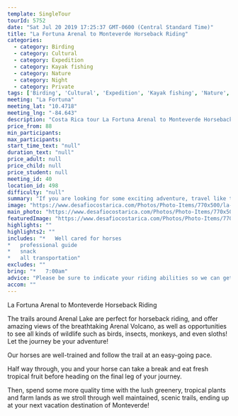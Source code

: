 ```yaml
---
template: SingleTour
tourId: 5752
date: "Sat Jul 20 2019 17:25:37 GMT-0600 (Central Standard Time)"
title: "La Fortuna Arenal to Monteverde Horseback Riding"
categories: 
  - category: Birding
  - category: Cultural
  - category: Expedition
  - category: Kayak fishing
  - category: Nature
  - category: Night
  - category: Private
tags: ['Birding', 'Cultural', 'Expedition', 'Kayak fishing', 'Nature', 'Night', 'Private']
meeting: "La Fortuna"
meeting_lat: "10.4718"
meeting_lng: "-84.643"
description: "Costa Rica tour La Fortuna Arenal to Monteverde Horseback Riding, id 5752"
price_from: 88
min_participants: 
max_participants: 
start_time_text: "null"
duration_text: "null"
price_adult: null
price_child: null
price_student: null
meeting_id: 40
location_id: 498
difficulty: "null"
summary: "If you are looking for some exciting adventure, travel like they did in the olden days! Ride horseback between Monteverde along Lake Arenal, and take a boat and a van the rest of the way! The trails around Arenal Lake are perfect for horseback riding, offering amazing views of the breathtaking Arenal Volcano, as well as opportunities to see all kinds of wildlife like birds, insects, monkeys, and even sloths!"
image: "https://www.desafiocostarica.com/Photos/Photo-Items/770x500/la-fortuna-to-from-monteverde---horseback-riding-1.jpg"
main_photo: "https://www.desafiocostarica.com/Photos/Photo-Items/770x500/la-fortuna-to-from-monteverde---horseback-riding-1.jpg"
featuredImage: "https://www.desafiocostarica.com/Photos/Photo-Items/770x500/la-fortuna-to-from-monteverde---horseback-riding-1.jpg"
highlights: ""
highlights2: ""
includes: "*   Well cared for horses
*   professional guide
*   snack
*   all transportation"
excludes: ""
bring: "*   7:00am"
advice: "Please be sure to indicate your riding abilities so we can get you suited to the right horse."
accom: ""
---
```

La Fortuna Arenal to Monteverde Horseback Riding

The trails around Arenal Lake are perfect for horseback riding, and offer amazing views of the breathtaking Arenal Volcano, as well as opportunities to see all kinds of wildlife such as birds, insects, monkeys, and even sloths! Let the journey be your adventure!

Our horses are well-trained and follow the trail at an easy-going pace.

Half way through, you and your horse can take a break and eat fresh tropical fruit before heading on the final leg of your journey.

Then, spend some more quality time with the lush greenery, tropical plants and farm lands as we stroll through well maintained, scenic trails, ending up at your next vacation destination of Monteverde!